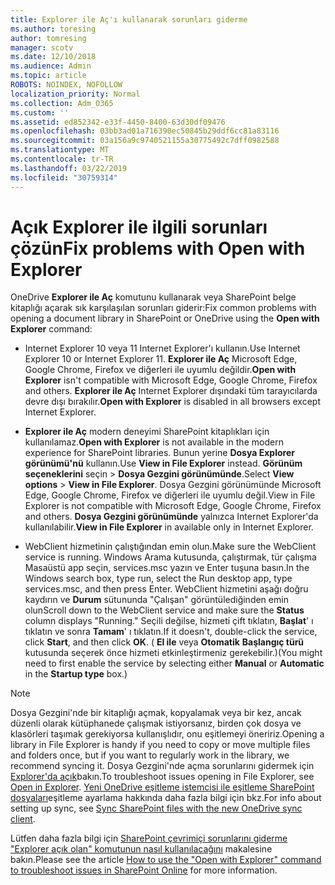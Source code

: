 ```yaml
---
title: Explorer ile Aç'ı kullanarak sorunları giderme
ms.author: toresing
author: tomresing
manager: scotv
ms.date: 12/10/2018
ms.audience: Admin
ms.topic: article
ROBOTS: NOINDEX, NOFOLLOW
localization_priority: Normal
ms.collection: Adm_O365
ms.custom: ''
ms.assetid: ed852342-e33f-4450-8400-63d30df09476
ms.openlocfilehash: 03bb3ad01a716390ec50845b29ddf6cc81a83116
ms.sourcegitcommit: 03a156a9c9740521155a30775492c7dff0982588
ms.translationtype: MT
ms.contentlocale: tr-TR
ms.lasthandoff: 03/22/2019
ms.locfileid: "30759314"
---
```

# <a name="fix-problems-with-open-with-explorer"></a><span data-ttu-id="e3fac-102">Açık Explorer ile ilgili sorunları çözün</span><span class="sxs-lookup"><span data-stu-id="e3fac-102">Fix problems with Open with Explorer</span></span>

<span data-ttu-id="e3fac-103">OneDrive **Explorer ile Aç** komutunu kullanarak veya SharePoint belge kitaplığı açarak sık karşılaşılan sorunları giderir:</span><span class="sxs-lookup"><span data-stu-id="e3fac-103">Fix common problems with opening a document library in SharePoint or OneDrive using the **Open with Explorer** command:</span></span> 
  
- <span data-ttu-id="e3fac-104">Internet Explorer 10 veya 11 Internet Explorer'ı kullanın.</span><span class="sxs-lookup"><span data-stu-id="e3fac-104">Use Internet Explorer 10 or Internet Explorer 11.</span></span> <span data-ttu-id="e3fac-105">**Explorer ile Aç** Microsoft Edge, Google Chrome, Firefox ve diğerleri ile uyumlu değildir.</span><span class="sxs-lookup"><span data-stu-id="e3fac-105">**Open with Explorer** isn't compatible with Microsoft Edge, Google Chrome, Firefox and others.</span></span> <span data-ttu-id="e3fac-106">**Explorer ile Aç** Internet Explorer dışındaki tüm tarayıcılarda devre dışı bırakılır.</span><span class="sxs-lookup"><span data-stu-id="e3fac-106">**Open with Explorer** is disabled in all browsers except Internet Explorer.</span></span> 
    
- <span data-ttu-id="e3fac-107">**Explorer ile Aç** modern deneyimi SharePoint kitaplıkları için kullanılamaz.</span><span class="sxs-lookup"><span data-stu-id="e3fac-107">**Open with Explorer** is not available in the modern experience for SharePoint libraries.</span></span> <span data-ttu-id="e3fac-108">Bunun yerine **Dosya Explorer görünümü'nü** kullanın.</span><span class="sxs-lookup"><span data-stu-id="e3fac-108">Use **View in File Explorer** instead.</span></span> <span data-ttu-id="e3fac-109">**Görünüm seçeneklerini** seçin \> **Dosya Gezgini görünümünde**.</span><span class="sxs-lookup"><span data-stu-id="e3fac-109">Select **View options** \> **View in File Explorer**.</span></span> <span data-ttu-id="e3fac-110">Dosya Gezgini görünümünde Microsoft Edge, Google Chrome, Firefox ve diğerleri ile uyumlu değil.</span><span class="sxs-lookup"><span data-stu-id="e3fac-110">View in File Explorer is not compatible with Microsoft Edge, Google Chrome, Firefox and others.</span></span> <span data-ttu-id="e3fac-111">**Dosya Gezgini görünümünde** yalnızca Internet Explorer'da kullanılabilir.</span><span class="sxs-lookup"><span data-stu-id="e3fac-111">**View in File Explorer** in available only in Internet Explorer.</span></span> 
    
- <span data-ttu-id="e3fac-112">WebClient hizmetinin çalıştığından emin olun.</span><span class="sxs-lookup"><span data-stu-id="e3fac-112">Make sure the WebClient service is running.</span></span> <span data-ttu-id="e3fac-113">Windows Arama kutusunda, çalıştırmak, tür çalışma Masaüstü app seçin, services.msc yazın ve Enter tuşuna basın.</span><span class="sxs-lookup"><span data-stu-id="e3fac-113">In the Windows search box, type run, select the Run desktop app, type services.msc, and then press Enter.</span></span> <span data-ttu-id="e3fac-114">WebClient hizmetini aşağı doğru kaydırın ve **Durum** sütununda "Çalışan" görüntülediğinden emin olun</span><span class="sxs-lookup"><span data-stu-id="e3fac-114">Scroll down to the WebClient service and make sure the **Status** column displays "Running."</span></span> <span data-ttu-id="e3fac-115">Seçili değilse, hizmeti çift tıklatın, **Başlat**' ı tıklatın ve sonra **Tamam**' ı tıklatın.</span><span class="sxs-lookup"><span data-stu-id="e3fac-115">If it doesn't, double-click the service, click **Start**, and then click **OK**.</span></span> <span data-ttu-id="e3fac-116">( **El ile** veya **Otomatik** **Başlangıç türü** kutusunda seçerek önce hizmeti etkinleştirmeniz gerekebilir.)</span><span class="sxs-lookup"><span data-stu-id="e3fac-116">(You might need to first enable the service by selecting either **Manual** or **Automatic** in the **Startup type** box.)</span></span> 
    
> [!NOTE]
> <span data-ttu-id="e3fac-117">Dosya Gezgini'nde bir kitaplığı açmak, kopyalamak veya bir kez, ancak düzenli olarak kütüphanede çalışmak istiyorsanız, birden çok dosya ve klasörleri taşımak gerekiyorsa kullanışlıdır, onu eşitlemeyi öneririz.</span><span class="sxs-lookup"><span data-stu-id="e3fac-117">Opening a library in File Explorer is handy if you need to copy or move multiple files and folders once, but if you want to regularly work in the library, we recommend syncing it.</span></span> <span data-ttu-id="e3fac-118">Dosya Gezgini'nde açma sorunlarını gidermek için [Explorer'da açık](https://go.microsoft.com/fwlink/?linkid=871665)bakın.</span><span class="sxs-lookup"><span data-stu-id="e3fac-118">To troubleshoot issues opening in File Explorer, see [Open in Explorer](https://go.microsoft.com/fwlink/?linkid=871665).</span></span> <span data-ttu-id="e3fac-119">[Yeni OneDrive eşitleme istemcisi ile eşitleme SharePoint dosyaları](https://go.microsoft.com/fwlink/?linkid=871666)eşitleme ayarlama hakkında daha fazla bilgi için bkz.</span><span class="sxs-lookup"><span data-stu-id="e3fac-119">For info about setting up sync, see [Sync SharePoint files with the new OneDrive sync client](https://go.microsoft.com/fwlink/?linkid=871666).</span></span>
  
<span data-ttu-id="e3fac-120">Lütfen daha fazla bilgi için [SharePoint çevrimiçi sorunlarını giderme "Explorer açık olan" komutunun nasıl kullanılacağını](https://support.office.com/article/How-to-use-the-Open-with-Explorer-command-to-troubleshoot-issues-in-SharePoint-Online-87155331-0c92-4224-a4c1-da5c21c4ade4) makalesine bakın.</span><span class="sxs-lookup"><span data-stu-id="e3fac-120">Please see the article [How to use the "Open with Explorer" command to troubleshoot issues in SharePoint Online](https://support.office.com/article/How-to-use-the-Open-with-Explorer-command-to-troubleshoot-issues-in-SharePoint-Online-87155331-0c92-4224-a4c1-da5c21c4ade4) for more information.</span></span> 
  


